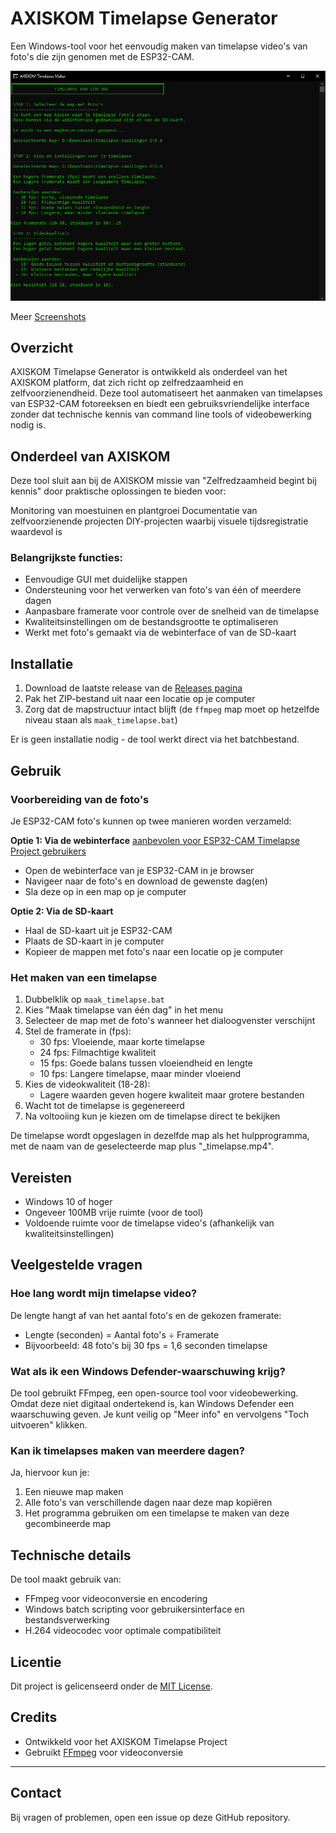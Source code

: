 # AXISKOM Timelapse Generator

Een Windows-tool voor het eenvoudig maken van timelapse video's van foto's die zijn genomen met de ESP32-CAM.

![AXISKOM Timelapse Demo](https://github.com/imoliamedia/AXISKOM-Timelapse-Generator/blob/main/screenshots/4.kwaliteit_keuze.png)

Meer [Screenshots](https://github.com/imoliamedia/AXISKOM-Timelapse-Generator/tree/main/screenshots)

## Overzicht
AXISKOM Timelapse Generator is ontwikkeld als onderdeel van het AXISKOM platform, dat zich richt op zelfredzaamheid en zelfvoorzienendheid. Deze tool automatiseert het aanmaken van timelapses van ESP32-CAM fotoreeksen en biedt een gebruiksvriendelijke interface zonder dat technische kennis van command line tools of videobewerking nodig is.

## Onderdeel van AXISKOM
Deze tool sluit aan bij de AXISKOM missie van "Zelfredzaamheid begint bij kennis" door praktische oplossingen te bieden voor:

Monitoring van moestuinen en plantgroei
Documentatie van zelfvoorzienende projecten
DIY-projecten waarbij visuele tijdsregistratie waardevol is

### Belangrijkste functies:

- Eenvoudige GUI met duidelijke stappen
- Ondersteuning voor het verwerken van foto's van één of meerdere dagen
- Aanpasbare framerate voor controle over de snelheid van de timelapse
- Kwaliteitsinstellingen om de bestandsgrootte te optimaliseren
- Werkt met foto's gemaakt via de webinterface of van de SD-kaart

## Installatie

1. Download de laatste release van de [Releases pagina](https://github.com/imoliamedia/AXISKOM-Timelapse-Generator/releases/tag/Release)
2. Pak het ZIP-bestand uit naar een locatie op je computer
3. Zorg dat de mapstructuur intact blijft (de `ffmpeg` map moet op hetzelfde niveau staan als `maak_timelapse.bat`)

Er is geen installatie nodig - de tool werkt direct via het batchbestand.

## Gebruik

### Voorbereiding van de foto's

Je ESP32-CAM foto's kunnen op twee manieren worden verzameld:

**Optie 1: Via de webinterface** [aanbevolen voor ESP32-CAM Timelapse Project gebruikers](https://github.com/imoliamedia/AXISKOM-ESP32-CAM-Timelapse-Project)
- Open de webinterface van je ESP32-CAM in je browser
- Navigeer naar de foto's en download de gewenste dag(en)
- Sla deze op in een map op je computer

**Optie 2: Via de SD-kaart**
- Haal de SD-kaart uit je ESP32-CAM
- Plaats de SD-kaart in je computer
- Kopieer de mappen met foto's naar een locatie op je computer

### Het maken van een timelapse

1. Dubbelklik op `maak_timelapse.bat`
2. Kies "Maak timelapse van één dag" in het menu
3. Selecteer de map met de foto's wanneer het dialoogvenster verschijnt
4. Stel de framerate in (fps):
   - 30 fps: Vloeiende, maar korte timelapse
   - 24 fps: Filmachtige kwaliteit
   - 15 fps: Goede balans tussen vloeiendheid en lengte
   - 10 fps: Langere timelapse, maar minder vloeiend
5. Kies de videokwaliteit (18-28):
   - Lagere waarden geven hogere kwaliteit maar grotere bestanden
6. Wacht tot de timelapse is gegenereerd
7. Na voltooiing kun je kiezen om de timelapse direct te bekijken

De timelapse wordt opgeslagen in dezelfde map als het hulpprogramma, met de naam van de geselecteerde map plus "_timelapse.mp4".

## Vereisten

- Windows 10 of hoger
- Ongeveer 100MB vrije ruimte (voor de tool)
- Voldoende ruimte voor de timelapse video's (afhankelijk van kwaliteitsinstellingen)

## Veelgestelde vragen

### Hoe lang wordt mijn timelapse video?
De lengte hangt af van het aantal foto's en de gekozen framerate:
- Lengte (seconden) = Aantal foto's ÷ Framerate
- Bijvoorbeeld: 48 foto's bij 30 fps = 1,6 seconden timelapse

### Wat als ik een Windows Defender-waarschuwing krijg?
De tool gebruikt FFmpeg, een open-source tool voor videobewerking. Omdat deze niet digitaal ondertekend is, kan Windows Defender een waarschuwing geven. Je kunt veilig op "Meer info" en vervolgens "Toch uitvoeren" klikken.

### Kan ik timelapses maken van meerdere dagen?
Ja, hiervoor kun je:
1. Een nieuwe map maken
2. Alle foto's van verschillende dagen naar deze map kopiëren
3. Het programma gebruiken om een timelapse te maken van deze gecombineerde map

## Technische details

De tool maakt gebruik van:
- FFmpeg voor videoconversie en encodering
- Windows batch scripting voor gebruikersinterface en bestandsverwerking
- H.264 videocodec voor optimale compatibiliteit

## Licentie

Dit project is gelicenseerd onder de [MIT License](LICENSE).

## Credits

- Ontwikkeld voor het AXISKOM Timelapse Project
- Gebruikt [FFmpeg](https://ffmpeg.org/) voor videoconversie

---

## Contact

Bij vragen of problemen, open een issue op deze GitHub repository.
